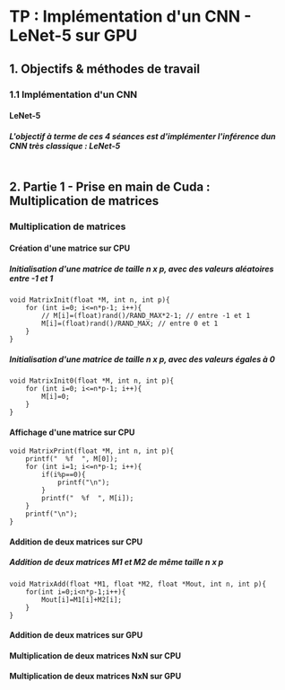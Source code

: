 # TP : Implémentation d'un CNN  - LeNet-5 sur GPU

## 1. Objectifs & méthodes de travail 

### 1.1 Implémentation d'un CNN

#### LeNet-5

##### L'objectif à terme de ces 4 séances est d'implémenter l'inférence dun CNN très classique : LeNet-5

<a href="https://zupimages.net/viewer.php?id=22/02/cqff.png"><img src="https://zupimages.net/up/22/02/cqff.png" alt="" /></a>

## 2. Partie 1 - Prise en main de Cuda : Multiplication de matrices

### Multiplication de matrices

#### Création d'une matrice sur CPU
##### Initialisation d'une matrice de taille n x p, avec des valeurs aléatoires entre -1 et 1
```
void MatrixInit(float *M, int n, int p){
    for (int i=0; i<=n*p-1; i++){
        // M[i]=(float)rand()/RAND_MAX*2-1; // entre -1 et 1
        M[i]=(float)rand()/RAND_MAX; // entre 0 et 1
    }
}
```

##### Initialisation d'une matrice de taille n x p, avec des valeurs égales à 0
```
void MatrixInit0(float *M, int n, int p){
    for (int i=0; i<=n*p-1; i++){
        M[i]=0;
    }
}
```

#### Affichage d'une matrice sur CPU
```
void MatrixPrint(float *M, int n, int p){
    printf("  %f  ", M[0]);
    for (int i=1; i<=n*p-1; i++){
        if(i%p==0){
            printf("\n");
        }
        printf("  %f  ", M[i]);
    }
    printf("\n");
}
```

#### Addition de deux matrices sur CPU
##### Addition de deux matrices M1 et M2 de même taille n x p
```
void MatrixAdd(float *M1, float *M2, float *Mout, int n, int p){
    for(int i=0;i<n*p-1;i++){
        Mout[i]=M1[i]+M2[i];
    }
}
```

#### Addition de deux matrices sur GPU


#### Multiplication de deux matrices NxN sur CPU


#### Multiplication de deux matrices NxN sur GPU

